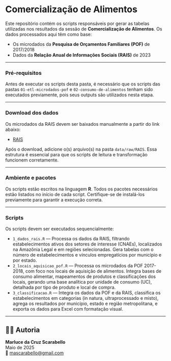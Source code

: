 # Comercialização de Alimentos

Este repositório contém os scripts responsáveis por gerar as tabelas utilizadas nos resultados da sessão de **Comercialização de Alimentos**. Os dados processados aqui têm como base:

- Os microdados da **Pesquisa de Orçamentos Familiares (POF)** de 2017/2018  
- Dados da **Relação Anual de Informações Sociais (RAIS)** de 2023  

---

### Pré-requisitos

Antes de executar os scripts desta pasta, é necessário que os scripts das pastas `01-etl-microdados-pof` e `02-consumo-de-alimentos` tenham sido executados previamente, pois seus outputs são utilizados nesta etapa.

---

### Download dos dados

Os microdados da RAIS devem ser baixados manualmente a partir do link abaixo:

- [RAIS](https://drive.google.com/drive/folders/1sWHNUGiJG17KR9IRiNNCmjnCxY7ku6Hv?usp=drive_link)  

Após o download, adicione o(s) arquivo(s) na pasta `data/raw/RAIS`. Essa estrutura é essencial para que os scripts de leitura e transformação funcionem corretamente.

---

### Ambiente e pacotes

Os scripts estão escritos na linguagem **R**.
Todos os pacotes necessários estão listados no início de cada script. Certifique-se de instalá-los previamente para garantir a execução correta.

---

###  Scripts

Os scripts devem ser executados sequencialmente:

- `1_dados_rais.R` — Processa os dados da RAIS, filtrando estabelecimentos ativos dos setores de interesse (CNAEs), localizados na Amazônia Legal e em regiões selecionadas. Gera tabelas com o número de estabelecimentos e vínculos empregatícios por município e por estado.
- `2_locais_aquisicao_pof.R` — Processa os microdados da POF 2017-2018, com foco nos locais de aquisição de alimentos. Integra bases de consumo alimentar, mapeamentos de produtos e classificações dos locais, gerando uma base analítica por unidade de consumo (UC), detalhada por tipo de produto e local de compra.
- `3_classificacao.R` — Integra os dados da POF e da RAIS, classifica os estabelecimentos em categorias (in natura, ultraprocessado e misto), agrega os resultados por município, estado e região metropolitana, e exporta os dados para Excel com formatação visual.
---

## 👩‍💻 Autoria

**Marluce da Cruz Scarabello**  
Maio de 2025  
📧 mascarabello@gmail.com